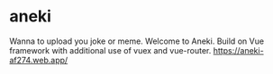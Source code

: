 # aneki
Wanna to upload you joke or meme. Welcome to Aneki. Build on Vue framework with additional use of vuex and vue-router.
https://aneki-af274.web.app/
